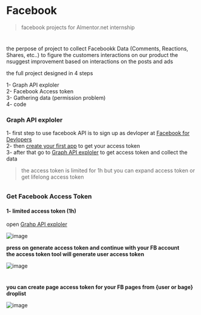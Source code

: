 # Facebook
> facebook projects for Almentor.net internship
#


the perpose of project to collect Facebookk Data (Comments, Reactions, Shares, etc..) to figure the customers interactions on our product 
the nsuggest improvement based on interactions on the posts and ads 

the full project designed in 4 steps

 1- Graph API exploler <br>
 2- Facebook Access token<br>
 3- Gathering data (permission problem) <br>
 4- code <br>

### Graph API exploler 

1- first step to use facebook API is to sign up as devloper at [Facebook for Devlopers](https://developers.facebook.com/)<br>
2- then [create your first app](https://developers.facebook.com/docs/development/create-an-app) to get your access token<br>
3- after that go to [Graph API exploler](https://developers.facebook.com/tools/explorer/) to get access token and collect the data<br>

> the access token is limited for 1h but you can expand access token or get lifelong access token
######
### Get Facebook Access Token
 #### 1- limited access token (1h)
 open [Grahp API exploler](https://developers.facebook.com/tools/explorer/) 
 
 
 ![image](https://user-images.githubusercontent.com/81495150/138315875-4bf1874f-ed74-4843-a535-1afdba81b994.png)
 
  __press on generate access token and continue with your FB account__<br>
  __the access token tool will generate user access token__
  
![image](https://user-images.githubusercontent.com/81495150/138346812-74b93791-df20-4234-8662-a362f1a353da.png)

#

**you can create page access token for your FB pages from {user or bage} droplist**

![image](https://user-images.githubusercontent.com/81495150/138346889-9d1c07d7-ceee-40f1-9eb5-21ce835b6fb4.png)

 

